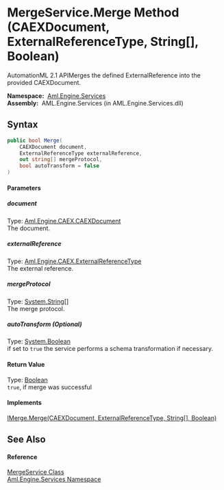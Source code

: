 MergeService.Merge Method (CAEXDocument, ExternalReferenceType, String[], Boolean)
==================================================================================
AutomationML 2.1 APIMerges the defined ExternalReference into the provided CAEXDocument.

  **Namespace:**  [Aml.Engine.Services][1]  
  **Assembly:**  AML.Engine.Services (in AML.Engine.Services.dll)

Syntax
------

```csharp
public bool Merge(
	CAEXDocument document,
	ExternalReferenceType externalReference,
	out string[] mergeProtocol,
	bool autoTransform = false
)
```

#### Parameters

##### *document*
Type: [Aml.Engine.CAEX.CAEXDocument][2]  
The document.

##### *externalReference*
Type: [Aml.Engine.CAEX.ExternalReferenceType][3]  
The external reference.

##### *mergeProtocol*
Type: [System.String][4][]  
The merge protocol.

##### *autoTransform* (Optional)
Type: [System.Boolean][5]  
if set to `true` the service performs a schema transformation if necessary.

#### Return Value
Type: [Boolean][5]  
`true`, if merge was successful 
#### Implements
[IMerge.Merge(CAEXDocument, ExternalReferenceType, String[], Boolean)][6]  


See Also
--------

#### Reference
[MergeService Class][7]  
[Aml.Engine.Services Namespace][1]  

[1]: ../README.md
[2]: ../../Aml.Engine.CAEX/CAEXDocument/README.md
[3]: ../../Aml.Engine.CAEX/ExternalReferenceType/README.md
[4]: https://docs.microsoft.com/dotnet/api/system.string
[5]: https://docs.microsoft.com/dotnet/api/system.boolean
[6]: ../../Aml.Engine.Services.Interfaces/IMerge/Merge_1.md
[7]: README.md
[8]: https://www.automationml.org
[9]: ../../icons/logoShade.png